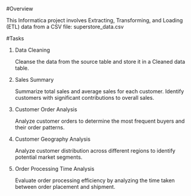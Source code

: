 #Overview 

This Informatica project involves Extracting, Transforming, and Loading (ETL) data from a CSV file: superstore_data.csv

#Tasks
1.	Data Cleaning
   
	Cleanse the data from the source table and store it in a Cleaned data table.

2.	Sales Summary
   
    Summarize total sales and average sales for each customer. Identify customers with significant contributions to overall sales.

3.	Customer Order Analysis
   
    Analyze customer orders to determine the most frequent buyers and their order patterns.

4.	Customer Geography Analysis
   
    Analyze customer distribution across different regions to identify potential market segments.

5.	Order Processing Time Analysis
   
    Evaluate order processing efficiency by analyzing the time taken between order placement and shipment.


